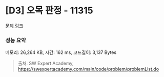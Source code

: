 # [D3] 오목 판정 - 11315 

[문제 링크](https://swexpertacademy.com/main/code/problem/problemDetail.do?contestProbId=AXaSUPYqPYMDFASQ) 

### 성능 요약

메모리: 26,264 KB, 시간: 162 ms, 코드길이: 3,137 Bytes



> 출처: SW Expert Academy, https://swexpertacademy.com/main/code/problem/problemList.do